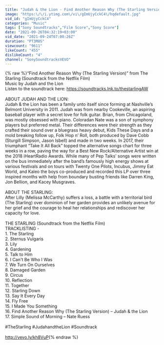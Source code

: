 ```yaml
---
title: "Judah & the Lion - Find Another Reason Why (The Starling Version) | Netflix Soundtrack"
image: "https:\/\/i.ytimg.com\/vi\/gImUjyCckC4\/hqdefault.jpg"
vid_id: "gImUjyCckC4"
categories: "Music"
tags: ["Sony Soundtracks","Film Score","Sony Score"]
date: "2021-09-26T04:32:19+03:00"
vid_date: "2021-09-24T07:00:26Z"
duration: "PT3M8S"
viewcount: "9611"
likeCount: "455"
dislikeCount: "4"
channel: "SonySoundtracksVEVO"
---
```

{% raw %}“Find Another Reason Why (The Starling Version)” from The Starling (Soundtrack from the Netflix Film)<br />Music by Judah and the Lion<br />Listen to the soundtrack here:  <a rel="nofollow" target="blank" href="https://soundtracks.lnk.to/thestarlingAW">https://soundtracks.lnk.to/thestarlingAW</a> <br /><br />ABOUT JUDAH AND THE LION:<br />Judah &amp; the Lion has been a family unto itself since forming at Nashville’s Belmont  University in 2011. Judah was from nearby Cookeville, an aspiring baseball player with a secret love for folk guitar. Brian, from Chicagoland, was mostly obsessed with piano. Coloradan Nate was a son of symphony players but preferred metal. Their differences were their strength as they crafted their sound over a bluegrass heavy  debut, Kids These Days  and a mold breaking follow up, Folk Hop n’ Roll, both produced by Dave Cobb (Sturgill Simpson, Jason Isbell) and made in two weeks. In 2017, their triumphant “Take It All Back” topped the alternative songs chart for three weeks in a row, paving the way for a Best New Rock/Alternative Artist win at the 2018 iHeartRadio Awards. While many of Pep Talks’ songs were written on the bus immediately after the band’s famously high energy shows at various festivals and on tours with Twenty One Pilots, Incubus, Jimmy Eat World, and Kaleo the boys co-produced and recorded this LP over three inspired months with help from boundary busting friends like Darren King, Jon Bellion, and Kacey Musgraves.<br /><br />ABOUT THE STARLING: <br />After Lilly (Melissa McCarthy) suffers a loss, a battle with a territorial bird (The Starling) over dominion of her garden provides an unlikely avenue for her grief and the courage to heal her relationships and rediscover her capacity for love.<br /><br />THE STARLING (Soundtrack from the Netflix Film)<br />TRACKLISTING - <br />1. The Starling     <br />2. Sternus Vulgaris    <br />3. Lily      <br />4. Gardening     <br />5. Talk to Him     <br />6. I Can't Be Who I Was      <br />7. We Turn On Ourselves     <br />8. Damaged Garden      <br />9. Circus       <br />10. Reflection     <br />11. Together     <br />12. Starling Down     <br />13. Say It Every Day     <br />14. Fly Free       <br />15. I Made You Something     <br />16. Find Another Reason Why (The Starling Version) – Judah &amp; the Lion  <br />17. Simple Sound of Morning – Nate Ruess<br /><br />#TheStarling #JudahandtheLion #Soundtrack<br /><br /><a rel="nofollow" target="blank" href="http://vevo.ly/kh8VuP">http://vevo.ly/kh8VuP</a>{% endraw %}
